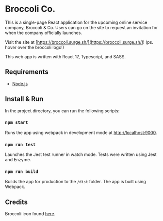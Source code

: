 # Broccoli Co.

This is a single-page React application for the upcoming online service company, Broccoli & Co.  Users can go on the site to request an invitation for when the company officially launches.  

Visit the site at [https://broccoli.surge.sh/](https://broccoli.surge.sh/)! (ps. hover over the broccoli logo!)

This web app is written with React 17, Typescript, and SASS. 

## Requirements

* [Node.js](https://nodejs.org/en/)
## Install & Run

In the project directory, you can run the following scripts:
### `npm start`
Runs the app using webpack in development mode at [http://localhost:9000](http://localhost:9000).

### `npm run test`
Launches the Jest test runner in watch mode.  Tests were written using Jest and Enzyme.

### `npm run build`
Builds the app for production to the `/dist` folder.  The app is built using Webpack.  

## Credits

Broccoli icon found [here](https://webstockreview.net/image/broccoli-clipart-svg/127592.html?no1).